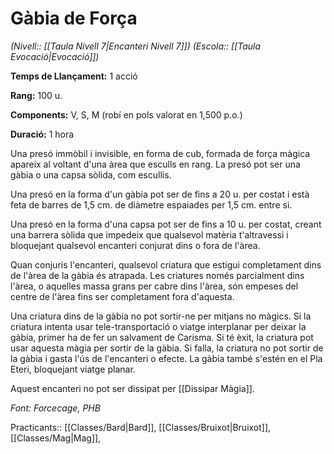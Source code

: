 # Gàbia de Força

*(Nivell:: [[Taula Nivell 7|Encanteri Nivell 7]]) (Escola:: [[Taula Evocació|Evocació]])*

**Temps de Llançament:** 1 acció

**Rang:** 100 u.

**Components:** V, S, M (robí en pols valorat en 1,500 p.o.)

**Duració:** 1 hora

Una presó immòbil i invisible, en forma de cub, formada de força màgica apareix al voltant d'una àrea que esculls en rang. La presó pot ser una gàbia o una capsa sòlida, com escullis.

Una presó en la forma d'un gàbia pot ser de fins a 20 u. per costat i està feta de barres de 1,5 cm. de diàmetre espaiades per 1,5 cm. entre si.

Una presó en la forma d'una capsa pot ser de fins a 10 u. per costat, creant una barrera sòlida que impedeix que qualsevol matèria t'altravessi i bloquejant qualsevol encanteri conjurat dins o fora de l'àrea.

Quan conjuris l'encanteri, qualsevol criatura que estigui completament dins de l'àrea de la gàbia és atrapada. Les criatures només parcialment dins l'àrea, o aquelles massa grans per cabre dins l'àrea, són empeses del centre de l'àrea fins ser completament fora d'aquesta.

Una criatura dins de la gàbia no pot sortir-ne per mitjans no màgics. Si la criatura intenta usar tele-transportació o viatge interplanar per deixar la gàbia, primer ha de fer un salvament de Carisma. Si té èxit, la criatura pot usar aquesta màgia per sortir de la gàbia. Si falla, la criatura no pot sortir de la gàbia i gasta l'ús de l'encanteri o efecte. La gàbia també s'estén en el Pla Eteri, bloquejant viatge planar.

Aquest encanteri no pot ser dissipat per [[Dissipar Màgia]].


*Font: Forcecage, PHB*



Practicants:: [[Classes/Bard|Bard]], [[Classes/Bruixot|Bruixot]], [[Classes/Mag|Mag]],